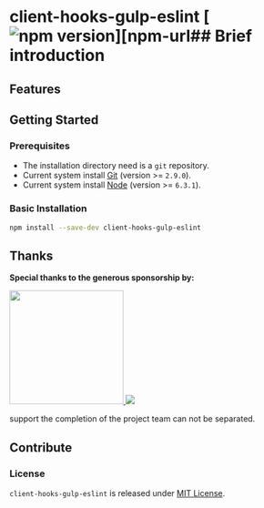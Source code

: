 # client-hooks-gulp-eslint [![npm version][npm-version]][npm-url## Brief introduction

## Features

## Getting Started

### Prerequisites

- The installation directory need is a `git` repository.
- Current system install [Git](https://git-scm.com) (version >= `2.9.0`).
- Current system install [Node](https://nodejs.org) (version >= `6.3.1`).

### Basic Installation

```bash
npm install --save-dev client-hooks-gulp-eslint
```
## Thanks

**Special thanks to the generous sponsorship by:**

<a href="https://www.jimu.com">
  <img width="200px" src="https://page.jimu.com/content-dist/images/default/logo.png">
</a>

<a href="https://merak.jimu.com">
  <img src="https://merak.jimu.com/content-dist/images/common/logo_colored-f66042201f.png">
</a>

support the completion of the project team can not be separated.

## Contribute

### License

`client-hooks-gulp-eslint` is released under [MIT License](https://github.com/crux-wild/client-hooks-gulp-eslint/blob/master/LICENSE).

[npm-url]: https://badge.fury.io/js/client-hooks-gulp-eslint
[npm-version]: https://badge.fury.io/js/client-hooks-gulp-eslint.svg
